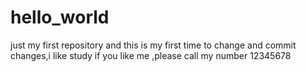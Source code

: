 # hello_world
just my first repository
and this is my first time to change and commit changes,i like study
if you like me ,please call my number 12345678
